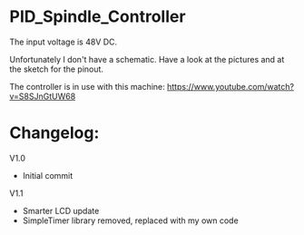 # PID_Spindle_Controller

The input voltage is 48V DC.

Unfortunately I don't have a schematic. Have a look at the pictures and at the sketch for the pinout.

The controller is in use with this machine: https://www.youtube.com/watch?v=S8SJnGtUW68

# Changelog:
V1.0
- Initial commit

V1.1
- Smarter LCD update
- SimpleTimer library removed, replaced with my own code
